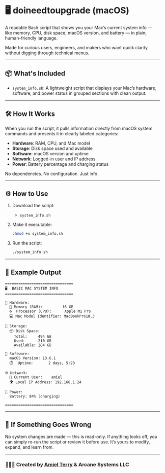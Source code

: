 # 🖥️ doineedtoupgrade (macOS)

A readable Bash script that shows you your Mac’s current system info — like memory, CPU, disk space, macOS version, and battery — in plain, human-friendly language.

Made for curious users, engineers, and makers who want quick clarity without digging through technical menus.

---

## 📦 What's Included

- `system_info.sh`: A lightweight script that displays your Mac’s hardware, software, and power status in grouped sections with clean output.

---

## 🛠️ How It Works

When you run the script, it pulls information directly from macOS system commands and presents it in clearly labeled categories:

- **Hardware**: RAM, CPU, and Mac model
- **Storage**: Disk space used and available
- **Software**: macOS version and uptime
- **Network**: Logged-in user and IP address
- **Power**: Battery percentage and charging status

No dependencies. No configuration. Just info.

---

## ⚙️ How to Use

1. Download the script:
   - `system_info.sh`

2. Make it executable:
   ```bash
   chmod +x system_info.sh
   ```

3. Run the script:
   ```bash
   ./system_info.sh
   ```

---

## 🧾 Example Output

```
===============================
🖥️  BASIC MAC SYSTEM INFO
===============================

🔧 Hardware:
  🧠 Memory (RAM):         16 GB
  ⚙️  Processor (CPU):      Apple M1 Pro
  💻 Mac Model Identifier: MacBookPro18,3

💽 Storage:
  📦 Disk Space:
    Total:     494 GB
    Used:      210 GB
    Available: 284 GB

🧾 Software:
  macOS Version: 13.6.1
  ⏱️  Uptime:       2 days, 5:23

🌐 Network:
  👤 Current User:    amiel
  🌍 Local IP Address: 192.168.1.24

🔋 Power:
  Battery: 84% (charging)

===============================
```

---

## 🔁 If Something Goes Wrong

No system changes are made — this is read-only. If anything looks off, you can simply re-run the script or review it before use. It’s yours to modify, expand, and learn from.

---

### 🧙🏾‍♂️‍ Created by [Amiel Terry](https://amielterry.me) & Arcane Systems LLC
